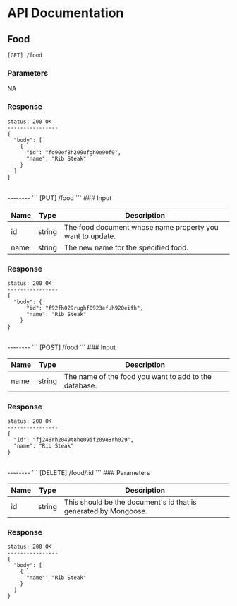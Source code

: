 # API Documentation

## Food

```
[GET] /food
```
### Parameters
NA

### Response

```
status: 200 OK
----------------
{
  "body": [
    {
      "id": "fo90ef8h209ufgh0e90f9",
      "name": "Rib Steak"
    }
  ]
}
```
<br>
--------
```
[PUT] /food
```
### Input

| Name | Type | Description |
| --- | --- | --- |
| id | string | The food document whose name property you want to update.
| name | string | The new name for the specified food. |

### Response

```
status: 200 OK
----------------
{
  "body": {
  	  "id": "f92fh029rughf0923efuh920eifh",
      "name": "Rib Steak"
    }
}
```
<br>
--------
```
[POST] /food
```
### Input

| Name | Type | Description |
| --- | --- | --- |
| name | string | The name of the food you want to add to the database. |

### Response

```
status: 200 OK
----------------
{
  "id": "fj248rh2049t8he09if209e8rh029",
  "name": "Rib Steak"
}
```
<br>
--------
```
[DELETE] /food/:id
```
### Parameters

| Name | Type | Description |
| --- | --- | --- |
| id | string | This should be the document's id that is generated by Mongoose. |

### Response

```
status: 200 OK
----------------
{
  "body": [
    {
      "name": "Rib Steak"
    }
  ]
}
```
